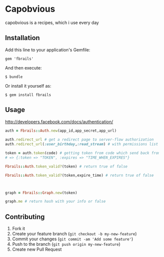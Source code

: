 # Capobvious

capobvious is a recipes, which i use every day

## Installation

Add this line to your application's Gemfile:

    gem 'fbrails'

And then execute:

    $ bundle

Or install it yourself as:

    $ gem install fbrails

## Usage


http://developers.facebook.com/docs/authentication/


```ruby
auth = Fbrails::Auth.new(app_id,app_secret,app_url)
  
auth.redirect_url # get a redirect page to server-flow authorization
auth.redirect_url(:user_birthday,:read_stream) # with permissions list

token = auth.token(code) # getting token from code which send back from facebook
# => {:token => "TOKEN", :expires => "TIME_WHEN_EXPIRES"}

Fbrails::Auth.token_valid?(token) # return true of false

Fbrails::Auth.token_valid?(token,expire_time) # return true of false



graph = Fbrails::Graph.new(token)

graph.me # return hash with your info or false
```


## Contributing

1. Fork it
2. Create your feature branch (`git checkout -b my-new-feature`)
3. Commit your changes (`git commit -am 'Add some feature'`)
4. Push to the branch (`git push origin my-new-feature`)
5. Create new Pull Request
